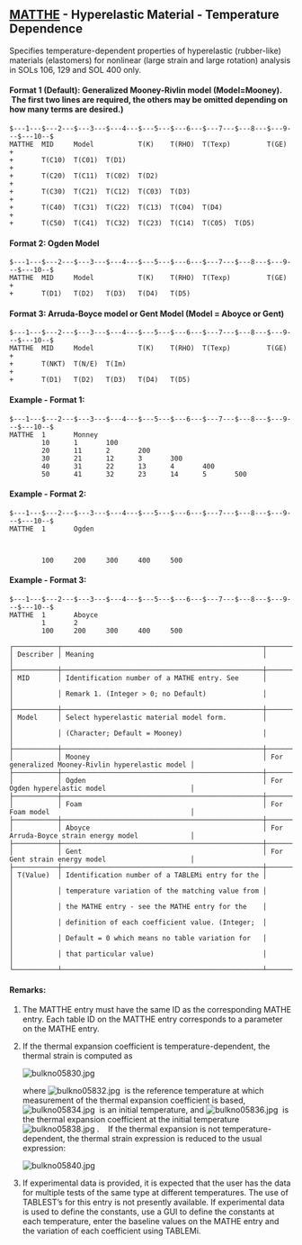 ## [MATTHE](https://nexus.hexagon.com/documentationcenter/bundle/MSC_Nastran_2022.4/page/Nastran_Combined_Book/qrg/bulkno/TOC.MATTHE.xhtml) - Hyperelastic Material - Temperature Dependence

Specifies temperature-dependent properties of hyperelastic (rubber-like) materials (elastomers) for nonlinear (large strain and large rotation) analysis in SOLs 106, 129 and SOL 400 only.

#### Format 1 (Default): Generalized Mooney-Rivlin model (Model=Mooney).  The first two lines are required, the others may be omitted depending on how many terms are desired.)

```nastran
$---1---$---2---$---3---$---4---$---5---$---6---$---7---$---8---$---9---$---10--$
MATTHE  MID     Model           T(K)    T(RHO)  T(Texp)         T(GE)   +       
+       T(C10)  T(C01)  T(D1)                                           +       
+       T(C20)  T(C11)  T(C02)  T(D2)                                   +       
+       T(C30)  T(C21)  T(C12)  T(C03)  T(D3)                           +       
+       T(C40)  T(C31)  T(C22)  T(C13)  T(C04)  T(D4)                   +       
+       T(C50)  T(C41)  T(C32)  T(C23)  T(C14)  T(C05)  T(D5)                   
```

#### Format 2: Ogden Model

```nastran
$---1---$---2---$---3---$---4---$---5---$---6---$---7---$---8---$---9---$---10--$
MATTHE  MID     Model           T(K)    T(RHO)  T(Texp)         T(GE)   +       
+       T(D1)   T(D2)   T(D3)   T(D4)   T(D5)                                   
```

#### Format 3: Arruda-Boyce model or Gent Model (Model = Aboyce or Gent)

```nastran
$---1---$---2---$---3---$---4---$---5---$---6---$---7---$---8---$---9---$---10--$
MATTHE  MID     Model           T(K)    T(RHO)  T(Texp)         T(GE)   +       
+       T(NKT)  T(N/E)  T(Im)                                           +       
+       T(D1)   T(D2)   T(D3)   T(D4)   T(D5)                                   
```

#### Example - Format 1:

```nastran
$---1---$---2---$---3---$---4---$---5---$---6---$---7---$---8---$---9---$---10--$
MATTHE  1       Monney                                                          
        10      1       100                                                     
        20      11      2       200                                             
        30      21      12      3       300                                     
        40      31      22      13      4       400                             
        50      41      32      23      14      5       500                     
```

#### Example - Format 2:

```nastran
$---1---$---2---$---3---$---4---$---5---$---6---$---7---$---8---$---9---$---10--$
MATTHE  1       Ogden                                                           
                                                                                
                                                                                
                                                                                
        100     200     300     400     500                                     
```

#### Example - Format 3:

```nastran
$---1---$---2---$---3---$---4---$---5---$---6---$---7---$---8---$---9---$---10--$
MATTHE  1       Aboyce                                                          
        1       2                                                               
        100     200     300     400     500                                     
```

```text
┌───────────┬──────────────────────────────────────────────────┬──────────────────────────────────────────────────┐
│ Describer │ Meaning                                          │                                                  │
├───────────┼──────────────────────────────────────────────────┼──────────────────────────────────────────────────┤
│ MID       │ Identification number of a MATHE entry. See      │                                                  │
│           │ Remark 1. (Integer > 0; no Default)              │                                                  │
├───────────┼──────────────────────────────────────────────────┼──────────────────────────────────────────────────┤
│ Model     │ Select hyperelastic material model form.         │                                                  │
│           │ (Character; Default = Mooney)                    │                                                  │
├───────────┼──────────────────────────────────────────────────┼──────────────────────────────────────────────────┤
│           │ Mooney                                           │ For generalized Mooney-Rivlin hyperelastic model │
├───────────┼──────────────────────────────────────────────────┼──────────────────────────────────────────────────┤
│           │ Ogden                                            │ For Ogden hyperelastic model                     │
├───────────┼──────────────────────────────────────────────────┼──────────────────────────────────────────────────┤
│           │ Foam                                             │ For Foam model                                   │
├───────────┼──────────────────────────────────────────────────┼──────────────────────────────────────────────────┤
│           │ Aboyce                                           │ For Arruda-Boyce strain energy model             │
├───────────┼──────────────────────────────────────────────────┼──────────────────────────────────────────────────┤
│           │ Gent                                             │ For Gent strain energy model                     │
├───────────┼──────────────────────────────────────────────────┼──────────────────────────────────────────────────┤
│ T(Value)  │ Identification number of a TABLEMi entry for the │                                                  │
│           │ temperature variation of the matching value from │                                                  │
│           │ the MATHE entry - see the MATHE entry for the    │                                                  │
│           │ definition of each coefficient value. (Integer;  │                                                  │
│           │ Default = 0 which means no table variation for   │                                                  │
│           │ that particular value)                           │                                                  │
└───────────┴──────────────────────────────────────────────────┴──────────────────────────────────────────────────┘
```

#### Remarks:

1. The MATTHE entry must have the same ID as the corresponding MATHE entry. Each table ID on the MATTHE entry corresponds to a parameter on the MATHE entry.
2. If the thermal expansion coefficient is temperature-dependent, the thermal strain is computed as

     ![bulkno05830.jpg](https://help-be.hexagonmi.com/bundle/MSC_Nastran_2022.4/page/Nastran_Combined_Book/qrg/bulkno/../../../assets/bulkno05830.jpg?_LANG=enus)  

     where  ![bulkno05832.jpg](https://help-be.hexagonmi.com/bundle/MSC_Nastran_2022.4/page/Nastran_Combined_Book/qrg/bulkno/../../../assets/bulkno05832.jpg?_LANG=enus)  is the reference temperature at which measurement of the thermal expansion coefficient is based,  ![bulkno05834.jpg](https://help-be.hexagonmi.com/bundle/MSC_Nastran_2022.4/page/Nastran_Combined_Book/qrg/bulkno/../../../assets/bulkno05834.jpg?_LANG=enus)  is an initial temperature, and  ![bulkno05836.jpg](https://help-be.hexagonmi.com/bundle/MSC_Nastran_2022.4/page/Nastran_Combined_Book/qrg/bulkno/../../../assets/bulkno05836.jpg?_LANG=enus)  is the thermal expansion coefficient at the initial temperature  ![bulkno05838.jpg](https://help-be.hexagonmi.com/bundle/MSC_Nastran_2022.4/page/Nastran_Combined_Book/qrg/bulkno/../../../assets/bulkno05838.jpg?_LANG=enus) .    If the thermal expansion is not temperature-dependent, the thermal strain expression is reduced to the usual expression:

     ![bulkno05840.jpg](https://help-be.hexagonmi.com/bundle/MSC_Nastran_2022.4/page/Nastran_Combined_Book/qrg/bulkno/../../../assets/bulkno05840.jpg?_LANG=enus)  

3. If experimental data is provided, it is expected that the user has the data for multiple tests of the same type at different temperatures. The use of TABLEST’s for this entry is not presently available. If experimental data is used to define the constants, use a GUI to define the constants at each temperature, enter the baseline values on the MATHE entry and the variation of each coefficient using TABLEMi.
